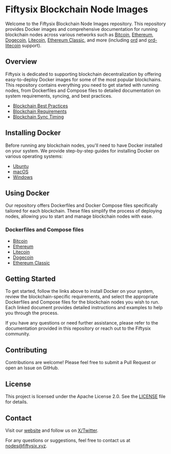 # Fiftysix Blockchain Node Images

Welcome to the Fiftysix Blockchain Node Images repository. This repository provides Docker images and comprehensive documentation for running blockchain nodes across various networks such as [Bitcoin](https://hub.docker.com/r/fiftysix/bitcoin-core), [Ethereum](https://hub.docker.com/r/fiftysix/geth), [Dogecoin](https://hub.docker.com/r/fiftysix/dogecoin-core), [Litecoin](https://hub.docker.com/r/fiftysix/litecoin-core), [Ethereum Classic](https://hub.docker.com/r/fiftysix/core-geth), and more (including [ord](https://hub.docker.com/r/fiftysix/ord) and [ord-litecoin](https://hub.docker.com/r/fiftysix/ord-litecoin) support).

## Overview

Fiftysix is dedicated to supporting blockchain decentralization by offering easy-to-deploy Docker images for some of the most popular blockchains. This repository contains everything you need to get started with running nodes, from Dockerfiles and Compose files to detailed documentation on system requirements, syncing, and best practices.

- [Blockchain Best Practices](./docs/blockchain-info.md#blockchain-best-practices)
- [Blockchain Requirements](./docs/blockchain-info.md#blockchain-requirements-and-sync-time)
- [Blockchain Sync Timing](./docs/blockchain-info.md#blockchain-requirements-and-sync-time)

## Installing Docker

Before running any blockchain nodes, you'll need to have Docker installed on your system. We provide step-by-step guides for installing Docker on various operating systems:

- [Ubuntu](./docs/installing-docker-ubuntu.md)
- [macOS](./docs/installing-docker-macos.md)
- [Windows](./docs/installing-docker-windows.md)

## Using Docker

Our repository offers Dockerfiles and Docker Compose files specifically tailored for each blockchain. These files simplify the process of deploying nodes, allowing you to start and manage blockchain nodes with ease.

### Dockerfiles and Compose files

- [Bitcoin](./docs/bitcoin.md)
- [Ethereum](./docs/ethereum.md)
- [Litecoin](./docs/litecoin.md)
- [Dogecoin](./docs/dogecoin.md)
- [Ethereum Classic](./docs/ethereum-classic.md)

## Getting Started

To get started, follow the links above to install Docker on your system, review the blockchain-specific requirements, and select the appropriate Dockerfiles and Compose files for the blockchain nodes you wish to run. Each linked document provides detailed instructions and examples to help you through the process.

If you have any questions or need further assistance, please refer to the documentation provided in this repository or reach out to the Fiftysix community.

## Contributing

Contributions are welcome! Please feel free to submit a Pull Request or open an Issue on GitHub.

## License

This project is licensed under the Apache License 2.0. See the [LICENSE](LICENSE) file for details.

## Contact

Visit our [website](https://fiftysix.xyz) and follow us on [X/Twitter](https://x.com/fiftysixcrypto).

For any questions or suggestions, feel free to contact us at [nodes@fiftysix.xyz](mailto:nodes@fiftysix.xyz).
